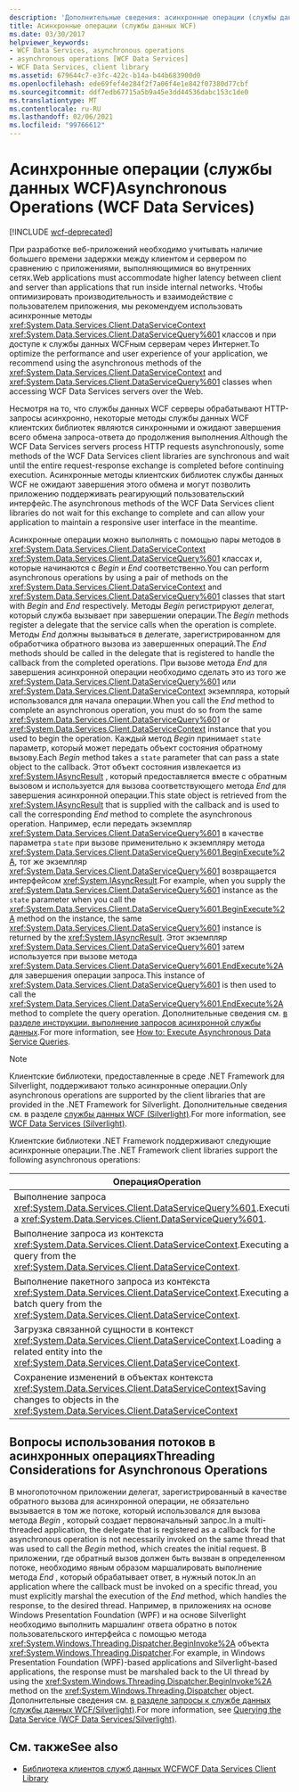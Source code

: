 ```yaml
---
description: 'Дополнительные сведения: асинхронные операции (службы данных WCF)'
title: Асинхронные операции (службы данных WCF)
ms.date: 03/30/2017
helpviewer_keywords:
- WCF Data Services, asynchronous operations
- asynchronous operations [WCF Data Services]
- WCF Data Services, client library
ms.assetid: 679644c7-e3fc-422c-b14a-b44b683900d0
ms.openlocfilehash: ede69fef4e284f2f7a06f4e1e842f07380d77cbf
ms.sourcegitcommit: ddf7edb67715a5b9a45e3dd44536dabc153c1de0
ms.translationtype: MT
ms.contentlocale: ru-RU
ms.lasthandoff: 02/06/2021
ms.locfileid: "99766612"
---
```

# <a name="asynchronous-operations-wcf-data-services"></a><span data-ttu-id="e4f14-103">Асинхронные операции (службы данных WCF)</span><span class="sxs-lookup"><span data-stu-id="e4f14-103">Asynchronous Operations (WCF Data Services)</span></span>

[!INCLUDE [wcf-deprecated](~/includes/wcf-deprecated.md)]

<span data-ttu-id="e4f14-104">При разработке веб-приложений необходимо учитывать наличие большего времени задержки между клиентом и сервером по сравнению с приложениями, выполняющимися во внутренних сетях.</span><span class="sxs-lookup"><span data-stu-id="e4f14-104">Web applications must accommodate higher latency between client and server than applications that run inside internal networks.</span></span> <span data-ttu-id="e4f14-105">Чтобы оптимизировать производительность и взаимодействие с пользователем приложения, мы рекомендуем использовать асинхронные методы <xref:System.Data.Services.Client.DataServiceContext> <xref:System.Data.Services.Client.DataServiceQuery%601> классов и при доступе к службы данных WCFным серверам через Интернет.</span><span class="sxs-lookup"><span data-stu-id="e4f14-105">To optimize the performance and user experience of your application, we recommend using the asynchronous methods of the <xref:System.Data.Services.Client.DataServiceContext> and <xref:System.Data.Services.Client.DataServiceQuery%601> classes when accessing WCF Data Services servers over the Web.</span></span>  
  
 <span data-ttu-id="e4f14-106">Несмотря на то, что службы данных WCF серверы обрабатывают HTTP-запросы асинхронно, некоторые методы службы данных WCF клиентских библиотек являются синхронными и ожидают завершения всего обмена запроса-ответа до продолжения выполнения.</span><span class="sxs-lookup"><span data-stu-id="e4f14-106">Although the WCF Data Services servers process HTTP requests asynchronously, some methods of the WCF Data Services client libraries are synchronous and wait until the entire request-response exchange is completed before continuing execution.</span></span> <span data-ttu-id="e4f14-107">Асинхронные методы клиентских библиотек службы данных WCF не ожидают завершения этого обмена и могут позволить приложению поддерживать реагирующий пользовательский интерфейс.</span><span class="sxs-lookup"><span data-stu-id="e4f14-107">The asynchronous methods of the WCF Data Services client libraries do not wait for this exchange to complete and can allow your application to maintain a responsive user interface in the meantime.</span></span>  
  
 <span data-ttu-id="e4f14-108">Асинхронные операции можно выполнять с помощью пары методов в <xref:System.Data.Services.Client.DataServiceContext> <xref:System.Data.Services.Client.DataServiceQuery%601> классах и, которые начинаются с *Begin* и *End* соответственно.</span><span class="sxs-lookup"><span data-stu-id="e4f14-108">You can perform asynchronous operations by using a pair of methods on the <xref:System.Data.Services.Client.DataServiceContext> and <xref:System.Data.Services.Client.DataServiceQuery%601> classes that start with *Begin* and *End* respectively.</span></span> <span data-ttu-id="e4f14-109">Методы *Begin* регистрируют делегат, который служба вызывает при завершении операции.</span><span class="sxs-lookup"><span data-stu-id="e4f14-109">The *Begin* methods register a delegate that the service calls when the operation is complete.</span></span> <span data-ttu-id="e4f14-110">Методы *End* должны вызываться в делегате, зарегистрированном для обработчика обратного вызова из завершенных операций.</span><span class="sxs-lookup"><span data-stu-id="e4f14-110">The *End* methods should be called in the delegate that is registered to handle the callback from the completed operations.</span></span> <span data-ttu-id="e4f14-111">При вызове метода *End* для завершения асинхронной операции необходимо сделать это из того же <xref:System.Data.Services.Client.DataServiceQuery%601> или <xref:System.Data.Services.Client.DataServiceContext> экземпляра, который использовался для начала операции.</span><span class="sxs-lookup"><span data-stu-id="e4f14-111">When you call the *End* method to complete an asynchronous operation, you must do so from the same <xref:System.Data.Services.Client.DataServiceQuery%601> or <xref:System.Data.Services.Client.DataServiceContext> instance that you used to begin the operation.</span></span> <span data-ttu-id="e4f14-112">Каждый метод *Begin* принимает `state` параметр, который может передать объект состояния обратному вызову.</span><span class="sxs-lookup"><span data-stu-id="e4f14-112">Each *Begin* method takes a `state` parameter that can pass a state object to the callback.</span></span> <span data-ttu-id="e4f14-113">Этот объект состояния извлекается из <xref:System.IAsyncResult> , который предоставляется вместе с обратным вызовом и используется для вызова соответствующего метода *End* для завершения асинхронной операции.</span><span class="sxs-lookup"><span data-stu-id="e4f14-113">This state object is retrieved from the <xref:System.IAsyncResult> that is supplied with the callback and is used to call the corresponding *End* method to complete the asynchronous operation.</span></span> <span data-ttu-id="e4f14-114">Например, если передать экземпляр <xref:System.Data.Services.Client.DataServiceQuery%601> в качестве параметра `state` при вызове применительно к экземпляру метода <xref:System.Data.Services.Client.DataServiceQuery%601.BeginExecute%2A>, тот же экземпляр <xref:System.Data.Services.Client.DataServiceQuery%601> возвращается интерфейсом <xref:System.IAsyncResult>.</span><span class="sxs-lookup"><span data-stu-id="e4f14-114">For example, when you supply the <xref:System.Data.Services.Client.DataServiceQuery%601> instance as the `state` parameter when you call the <xref:System.Data.Services.Client.DataServiceQuery%601.BeginExecute%2A> method on the instance, the same <xref:System.Data.Services.Client.DataServiceQuery%601> instance is returned by the <xref:System.IAsyncResult>.</span></span> <span data-ttu-id="e4f14-115">Этот экземпляр <xref:System.Data.Services.Client.DataServiceQuery%601> затем используется при вызове метода <xref:System.Data.Services.Client.DataServiceQuery%601.EndExecute%2A> для завершения операции запроса.</span><span class="sxs-lookup"><span data-stu-id="e4f14-115">This instance of <xref:System.Data.Services.Client.DataServiceQuery%601> is then used to call the <xref:System.Data.Services.Client.DataServiceQuery%601.EndExecute%2A> method to complete the query operation.</span></span> <span data-ttu-id="e4f14-116">Дополнительные сведения см. [в разделе инструкции. выполнение запросов асинхронной службы данных](how-to-execute-asynchronous-data-service-queries-wcf-data-services.md).</span><span class="sxs-lookup"><span data-stu-id="e4f14-116">For more information, see [How to: Execute Asynchronous Data Service Queries](how-to-execute-asynchronous-data-service-queries-wcf-data-services.md).</span></span>  
  
> [!NOTE]
> <span data-ttu-id="e4f14-117">Клиентские библиотеки, предоставленные в среде .NET Framework для Silverlight, поддерживают только асинхронные операции.</span><span class="sxs-lookup"><span data-stu-id="e4f14-117">Only asynchronous operations are supported by the client libraries that are provided in the .NET Framework for Silverlight.</span></span> <span data-ttu-id="e4f14-118">Дополнительные сведения см. в разделе [службы данных WCF (Silverlight)](/previous-versions/windows/silverlight/dotnet-windows-silverlight/cc838234(v=vs.95)).</span><span class="sxs-lookup"><span data-stu-id="e4f14-118">For more information, see [WCF Data Services (Silverlight)](/previous-versions/windows/silverlight/dotnet-windows-silverlight/cc838234(v=vs.95)).</span></span>  
  
 <span data-ttu-id="e4f14-119">Клиентские библиотеки .NET Framework поддерживают следующие асинхронные операции.</span><span class="sxs-lookup"><span data-stu-id="e4f14-119">The .NET Framework client libraries support the following asynchronous operations:</span></span>  
  
|<span data-ttu-id="e4f14-120">Операция</span><span class="sxs-lookup"><span data-stu-id="e4f14-120">Operation</span></span>|<span data-ttu-id="e4f14-121">Методы</span><span class="sxs-lookup"><span data-stu-id="e4f14-121">Methods</span></span>|  
|---------------|-------------|  
|<span data-ttu-id="e4f14-122">Выполнение запроса <xref:System.Data.Services.Client.DataServiceQuery%601>.</span><span class="sxs-lookup"><span data-stu-id="e4f14-122">Executing a <xref:System.Data.Services.Client.DataServiceQuery%601>.</span></span>|-   <xref:System.Data.Services.Client.DataServiceQuery%601.BeginExecute%2A><br />-   <xref:System.Data.Services.Client.DataServiceQuery%601.EndExecute%2A>|  
|<span data-ttu-id="e4f14-123">Выполнение запроса из контекста <xref:System.Data.Services.Client.DataServiceContext>.</span><span class="sxs-lookup"><span data-stu-id="e4f14-123">Executing a query from the <xref:System.Data.Services.Client.DataServiceContext>.</span></span>|-   <xref:System.Data.Services.Client.DataServiceContext.BeginExecute%2A><br />-   <xref:System.Data.Services.Client.DataServiceContext.EndExecute%2A>|  
|<span data-ttu-id="e4f14-124">Выполнение пакетного запроса из контекста <xref:System.Data.Services.Client.DataServiceContext>.</span><span class="sxs-lookup"><span data-stu-id="e4f14-124">Executing a batch query from the <xref:System.Data.Services.Client.DataServiceContext>.</span></span>|-   <xref:System.Data.Services.Client.DataServiceContext.BeginExecuteBatch%2A><br />-   <xref:System.Data.Services.Client.DataServiceContext.EndExecuteBatch%2A>|  
|<span data-ttu-id="e4f14-125">Загрузка связанной сущности в контекст <xref:System.Data.Services.Client.DataServiceContext>.</span><span class="sxs-lookup"><span data-stu-id="e4f14-125">Loading a related entity into the <xref:System.Data.Services.Client.DataServiceContext>.</span></span>|-   <xref:System.Data.Services.Client.DataServiceContext.BeginLoadProperty%2A><br />-   <xref:System.Data.Services.Client.DataServiceContext.EndLoadProperty%2A>|  
|<span data-ttu-id="e4f14-126">Сохранение изменений в объектах контекста <xref:System.Data.Services.Client.DataServiceContext></span><span class="sxs-lookup"><span data-stu-id="e4f14-126">Saving changes to objects in the <xref:System.Data.Services.Client.DataServiceContext></span></span>|-   <xref:System.Data.Services.Client.DataServiceContext.BeginSaveChanges%2A><br />-   <xref:System.Data.Services.Client.DataServiceContext.EndSaveChanges%2A>|  
  
## <a name="threading-considerations-for-asynchronous-operations"></a><span data-ttu-id="e4f14-127">Вопросы использования потоков в асинхронных операциях</span><span class="sxs-lookup"><span data-stu-id="e4f14-127">Threading Considerations for Asynchronous Operations</span></span>  

 <span data-ttu-id="e4f14-128">В многопоточном приложении делегат, зарегистрированный в качестве обратного вызова для асинхронной операции, не обязательно вызывается в том же потоке, который использовался для вызова метода *Begin* , который создает первоначальный запрос.</span><span class="sxs-lookup"><span data-stu-id="e4f14-128">In a multi-threaded application, the delegate that is registered as a callback for the asynchronous operation is not necessarily invoked on the same thread that was used to call the *Begin* method, which creates the initial request.</span></span> <span data-ttu-id="e4f14-129">В приложении, где обратный вызов должен быть вызван в определенном потоке, необходимо явным образом маршалировать выполнение метода *End* , который обрабатывает ответ, в нужный поток.</span><span class="sxs-lookup"><span data-stu-id="e4f14-129">In an application where the callback must be invoked on a specific thread, you must explicitly marshal the execution of the *End* method, which handles the response, to the desired thread.</span></span> <span data-ttu-id="e4f14-130">Например, в приложениях на основе Windows Presentation Foundation (WPF) и на основе Silverlight необходимо выполнить маршалинг ответа обратно в поток пользовательского интерфейса с помощью метода <xref:System.Windows.Threading.Dispatcher.BeginInvoke%2A> объекта <xref:System.Windows.Threading.Dispatcher>.</span><span class="sxs-lookup"><span data-stu-id="e4f14-130">For example, in Windows Presentation Foundation (WPF)-based applications and Silverlight-based applications, the response must be marshaled back to the UI thread by using the <xref:System.Windows.Threading.Dispatcher.BeginInvoke%2A> method on the <xref:System.Windows.Threading.Dispatcher> object.</span></span> <span data-ttu-id="e4f14-131">Дополнительные сведения см. [в разделе запросы к службе данных (службы данных WCF/Silverlight)](/previous-versions/windows/silverlight/dotnet-windows-silverlight/cc903932(v=vs.95)).</span><span class="sxs-lookup"><span data-stu-id="e4f14-131">For more information, see [Querying the Data Service (WCF Data Services/Silverlight)](/previous-versions/windows/silverlight/dotnet-windows-silverlight/cc903932(v=vs.95)).</span></span>  
  
## <a name="see-also"></a><span data-ttu-id="e4f14-132">См. также</span><span class="sxs-lookup"><span data-stu-id="e4f14-132">See also</span></span>

- [<span data-ttu-id="e4f14-133">Библиотека клиентов служб данных WCF</span><span class="sxs-lookup"><span data-stu-id="e4f14-133">WCF Data Services Client Library</span></span>](wcf-data-services-client-library.md)
